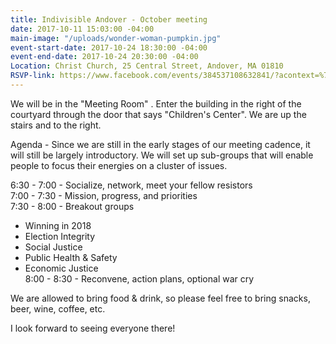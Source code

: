 ```yaml
---
title: Indivisible Andover - October meeting
date: 2017-10-11 15:03:00 -04:00
main-image: "/uploads/wonder-woman-pumpkin.jpg"
event-start-date: 2017-10-24 18:30:00 -04:00
event-end-date: 2017-10-24 20:30:00 -04:00
Location: Christ Church, 25 Central Street, Andover, MA 01810
RSVP-link: https://www.facebook.com/events/384537108632841/?acontext=%7B%22source%22%3A4%2C%22action_history%22%3A%22null%22%7D&source=4&action_history=null
---
```


We will be in the "Meeting Room" . Enter the building in the right of the courtyard through the door that says "Children's Center". We are up the stairs and to the right.

Agenda - Since we are still in the early stages of our meeting cadence, it will still be largely introductory. We will set up sub-groups that will enable people to focus their energies on a cluster of issues. 

6:30 - 7:00 - Socialize, network, meet your fellow resistors <BR>
7:00 - 7:30 - Mission, progress, and priorities <BR>
7:30 - 8:00 - Breakout groups <BR>
 - Winning in 2018 <BR>
 - Election Integrity <BR>
 - Social Justice <BR>
 - Public Health & Safety <BR>
 - Economic Justice <BR>
8:00 - 8:30 - Reconvene, action plans, optional war cry <BR>

We are allowed to bring food & drink, so please feel free to bring snacks, beer, wine, coffee, etc. 

I look forward to seeing everyone there!
